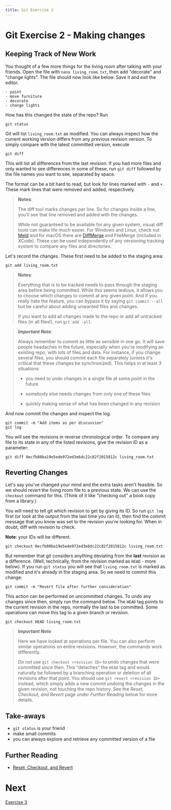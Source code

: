 ```yaml
---
title: Git Exercise 2
---
```


# Git Exercise 2 - Making changes


## Keeping Track of New Work

You thought of a few more things for the living room after talking
with your friends.  Open the file with `nano living_room.txt`, then
add "decorate" and "change lights". The file should now look like
below. Save it and exit the editor.

~~~
- paint
- move furniture
- decorate
- change lights
~~~

How has this changed the state of the repo? Run

~~~
git status
~~~

Git will list `living_room.txt` as modified. You can always inspect
how the current working version differs from any previous revision
version. To simply compare with the latest committed version, execute

~~~
git diff
~~~

This will list all differences from the last revision. If you had more
files and only wanted to see differences in some of these, run `git
diff` followed by the file names you want to see, separated by space.

The format can be a bit hard to read, but look for lines marked with
`-` and `+`. These mark lines that were removed and added,
respectively.

> **Notes**:
>
> The diff tool marks changes per line. So for changes inside a line,
> you'll see that line removed and added with the changes.
>
> While not guaranteed to be available for any given system, visual
> diff tools can make life much easier. For Windows and Linux, check
> out [Meld](http://meldmerge.org) and for macOS there are
> [DiffMerge](https://sourcegear.com/diffmerge/) and FileMerge
> (included in XCode). These can be used independently of any
> versioning tracking system to compare any files and directories.

Let's record the changes. These first need to be added to the staging
area:

~~~
git add living_room.txt
~~~

> **Notes**: 
>
> Everything that is to be tracked needs to pass through the
> staging area before being committed. While this seems tedious, it
> allows you to choose which changes to commit at any given point.
> And if you really hate the feature, you can bypass it by saying `git
> commit --all` but be careful about adding unwanted files and changes. 
>
> If you want to add all changes made to the repo or add all untracked
> files (in all files!), run `git add -all`.


> **_Important Note_**: 
> 
>Always remember to commit as little as sensible in one go. It will
>save people headaches in the future, especially when you're modifying
>an existing repo, with lots of files and data.  For instance, if you
>change several files, you should commit each file separately (unless
>it's critical that these changes be synchronized). This helps in at
>least 3 situations:
>
>- you need to undo changes in a single file at some point in the
>future
>
>- somebody else needs changes from only one of these files
>
>- quickly making sense of what has been changed in any revision

And now commit the changes and inspect the log.

~~~
git commit -m "Add items as per discussion"
git log
~~~

You will see the revisions in reverse chronological order.
To compare any file to its state in any of the listed revisions,
give the revision ID as a parameter:

~~~
git diff 0ecfb80ba19e5ede972ed3e6dc22c82f2015812c living_room.txt
~~~


## Reverting Changes

Let's say you've changed your mind and the extra tasks aren't
feasible. So we should revert the living room file to a previous
state.  We can use the `checkout` command for this. (Think of it like
"checking out" a book copy from a library.)

You will need to tell git which revision to get by giving its ID. So
run `git log` first (or look at the output from the last time you ran
it), then find the commit message that you know was set to the
revision you're looking for. When in doubt, diff with revision to
check.

**Note**: your IDs will be different.
~~~
git checkout 0ecfb80ba19e5ede972ed3e6dc22c82f2015812c living_room.txt
~~~

But remember that git considers anything deviating from the **last**
revision as a difference. (Well, technically, from the revision marked
as `HEAD` - more below). If you run `git status` you will see
that `living_room.txt` is marked as modified and it's already in the
staging area. So we need to commit this change:

~~~
git commit -m "Revert file after further consideration"
~~~

This action can be performed on uncommitted changes. To undo any
changes since then, simply run the command below. The `HEAD` tag
points to the current revision in the repo, normally the last to be
committed. Some operations can move this tag to a given branch or
revision.

~~~
git checkout HEAD living_room.txt
~~~

> **_Important Note_**
>
> Here we have looked at operations per file. You can also perform
> similar operations on entire revisions. *However*, the commands work
> differently.
>
> _Do not_ use `git checkout <revision ID>` to undo changes that were
> committed since then. This "detaches" the `HEAD` tag and would
> naturally be followed by a branching operation or deletion of all
> revisions after that point. You should use `git revert <revision
> ID>` instead, which simply adds a new commit undoing the changes in
> the given revision, not touching the repo history. See the *Reset,
> Checkout, and Revert* page under *Further Reading* below for more
> details.


## Take-aways

* `git status` is your friend
* make small commits
* you can always explore and retrieve any committed version of a file


## Further Reading
* [Reset, Checkout, and Revert](https://www.atlassian.com/git/tutorials/resetting-checking-out-and-reverting)


# Next

[Exercise 3](git-exercise-3.md)
